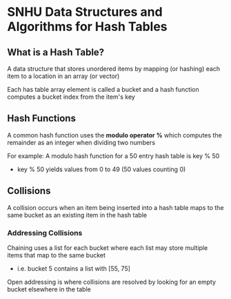 # SNHU Data Structures and Algorithms for Hash Tables

## What is a Hash Table?

A data structure that stores unordered items by mapping (or hashing) each item to a location in an array (or vector)

Each has table array element is called a bucket and a hash function computes a bucket index from the item's key

## Hash Functions

A common hash function uses the **modulo operator %** which computes the remainder as an integer when dividing two numbers

For example:
A modulo hash function for a 50 entry hash table is key % 50

- key % 50 yields values from 0 to 49 (50 values counting 0)

## Collisions

A collision occurs when an item being inserted into a hash table maps to the same bucket as an existing item in the hash table

### Addressing Collisions

Chaining uses a list for each bucket where each list may store multiple items that map to the same bucket

- i.e. bucket 5 contains a list with [55, 75]

Open addressing is where collisions are resolved by looking for an empty bucket elsewhere in the table
